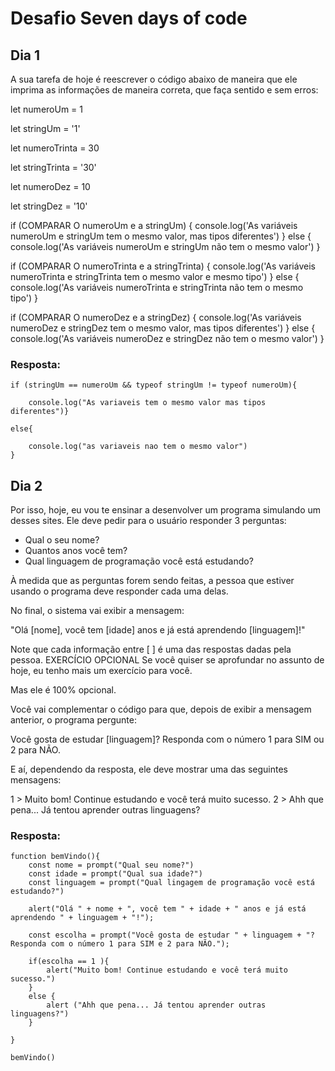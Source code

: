 <h1>Desafio Seven days of code</h1>

<h2>Dia 1</h2>

A sua tarefa de hoje é reescrever o código abaixo de maneira que ele imprima as informações de maneira correta, que faça sentido e sem erros:

<p>let numeroUm = 1</p>
<p>let stringUm = '1'</p>
<p>let numeroTrinta = 30</p>
<p>let stringTrinta = '30'</p>
<p>let numeroDez = 10</p>
<p>let stringDez = '10'</p>

if (COMPARAR O numeroUm e a stringUm) {
  console.log('As variáveis numeroUm e stringUm tem o mesmo valor, mas tipos diferentes')
} else {
  console.log('As variáveis numeroUm e stringUm não tem o mesmo valor')
}

if (COMPARAR O numeroTrinta e a stringTrinta) {
  console.log('As variáveis numeroTrinta e stringTrinta tem o mesmo valor e mesmo tipo')
} else {
  console.log('As variáveis numeroTrinta e stringTrinta não tem o mesmo tipo')
}

if (COMPARAR O numeroDez e a stringDez) {
  console.log('As variáveis numeroDez e stringDez tem o mesmo valor, mas tipos diferentes')
} else {
  console.log('As variáveis numeroDez e stringDez não tem o mesmo valor')
}


<h3> Resposta: </h3>

```
if (stringUm == numeroUm && typeof stringUm != typeof numeroUm){

    console.log("As variaveis tem o mesmo valor mas tipos diferentes")}
    
else{

    console.log("as variaveis nao tem o mesmo valor")
}
```

<h2>Dia 2</h2>

Por isso, hoje, eu vou te ensinar a desenvolver um programa simulando um desses sites. Ele deve pedir para o usuário responder 3 perguntas:

- Qual o seu nome?
- Quantos anos você tem?
- Qual linguagem de programação você está estudando?

À medida que as perguntas forem sendo feitas, a pessoa que estiver usando o programa deve responder cada uma delas.

No final, o sistema vai exibir a mensagem:

"Olá [nome], você tem [idade] anos e já está aprendendo [linguagem]!"

Note que cada informação entre [ ] é uma das respostas dadas pela pessoa.
EXERCÍCIO OPCIONAL
Se você quiser se aprofundar no assunto de hoje, eu tenho mais um exercício para você.

Mas ele é 100% opcional.

Você vai complementar o código para que, depois de exibir a mensagem anterior, o programa pergunte:

Você gosta de estudar [linguagem]? Responda com o número 1 para SIM ou 2 para NÃO.

E aí, dependendo da resposta, ele deve mostrar uma das seguintes mensagens:

1 > Muito bom! Continue estudando e você terá muito sucesso.
2 > Ahh que pena... Já tentou aprender outras linguagens?


<h3> Resposta: </h3>

```
function bemVindo(){
    const nome = prompt("Qual seu nome?")
    const idade = prompt("Qual sua idade?")
    const linguagem = prompt("Qual lingagem de programação você está estudando?")

    alert("Olá " + nome + ", você tem " + idade + " anos e já está aprendendo " + linguagem + "!");

    const escolha = prompt("Você gosta de estudar " + linguagem + "? Responda com o número 1 para SIM e 2 para NÃO.");

    if(escolha == 1 ){
        alert("Muito bom! Continue estudando e você terá muito sucesso.")
    }
    else {
        alert ("Ahh que pena... Já tentou aprender outras linguagens?") 
    }
    
}

bemVindo()
```
